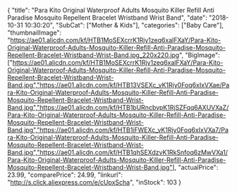 {
	"title": "Para Kito Original Waterproof Adults Mosquito Killer Refill Anti Paradise Mosquito Repellent Bracelet Wristband Wrist Band",
	"date": "2018-10-31 10:30:20",
	"SubCat": ["Mother & Kids"],
	"categories": ["Baby Care"],
	"thumbnailImage": "https://ae01.alicdn.com/kf/HTB1MoSEXcrrK1Rjy1zeq6xalFXaY/Para-Kito-Original-Waterproof-Adults-Mosquito-Killer-Refill-Anti-Paradise-Mosquito-Repellent-Bracelet-Wristband-Wrist-Band.jpg_220x220.jpg",
	"BigImage": ["https://ae01.alicdn.com/kf/HTB1MoSEXcrrK1Rjy1zeq6xalFXaY/Para-Kito-Original-Waterproof-Adults-Mosquito-Killer-Refill-Anti-Paradise-Mosquito-Repellent-Bracelet-Wristband-Wrist-Band.jpg","https://ae01.alicdn.com/kf/HTB13VSEXc_vK1Rjy0Foq6xIxVXae/Para-Kito-Original-Waterproof-Adults-Mosquito-Killer-Refill-Anti-Paradise-Mosquito-Repellent-Bracelet-Wristband-Wrist-Band.jpg","https://ae01.alicdn.com/kf/HTB1bURncbvpK1RjSZFqq6AXUVXaZ/Para-Kito-Original-Waterproof-Adults-Mosquito-Killer-Refill-Anti-Paradise-Mosquito-Repellent-Bracelet-Wristband-Wrist-Band.jpg","https://ae01.alicdn.com/kf/HTB1iFWEXc_vK1Rjy0Foq6xIxVXa7/Para-Kito-Original-Waterproof-Adults-Mosquito-Killer-Refill-Anti-Paradise-Mosquito-Repellent-Bracelet-Wristband-Wrist-Band.jpg","https://ae01.alicdn.com/kf/HTB1qhSEXdzvK1RkSnfoq6zMwVXa1/Para-Kito-Original-Waterproof-Adults-Mosquito-Killer-Refill-Anti-Paradise-Mosquito-Repellent-Bracelet-Wristband-Wrist-Band.jpg"],
	"actualPrice": 23.99,
	"comparePrice": 24.99,
	"linkurl": "http://s.click.aliexpress.com/e/cUpxScha",
	"inStock": 103
}
